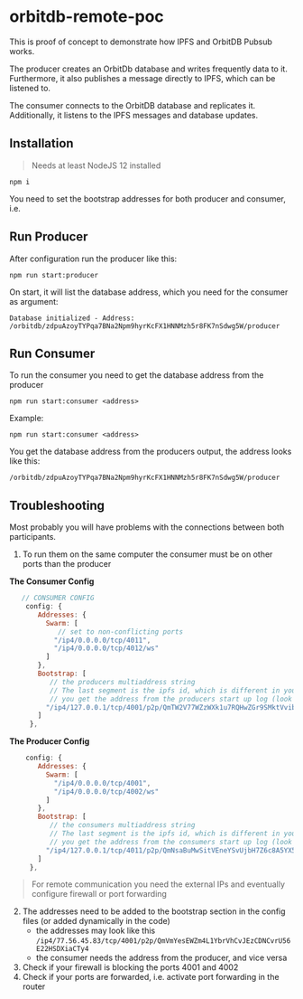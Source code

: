 # orbitdb-remote-poc

This is proof of concept to demonstrate how IPFS and OrbitDB Pubsub works.

The producer creates an OrbitDb database and writes frequently data to it.
Furthermore, it also publishes a message directly to IPFS, which can be listened to. 

The consumer connects to the OrbitDB database and replicates it. Additionally, it
listens to the IPFS messages and database updates.

## Installation

> Needs at least NodeJS 12 installed

`npm i`

You need to set the bootstrap addresses for both producer and consumer, i.e.

 

## Run Producer

After configuration run the producer like this:

`npm run start:producer`

On start, it will list the database address, which you need for the consumer as argument:

`Database initialized - Address: /orbitdb/zdpuAzoyTYPqa7BNa2Npm9hyrKcFX1HNNMzh5r8FK7nSdwg5W/producer`

## Run Consumer

To run the consumer you need to get the database address from the producer

`npm run start:consumer <address>`

Example:

`npm run start:consumer <address>`

You get the database address from the producers output, the address looks like this:

`/orbitdb/zdpuAzoyTYPqa7BNa2Npm9hyrKcFX1HNNMzh5r8FK7nSdwg5W/producer`


## Troubleshooting

Most probably you will have problems with the connections between both participants.

1. To run them on the same computer the consumer must be on other ports than the producer

__The Consumer Config__
```js
   // CONSUMER CONFIG
    config: {
       Addresses: {
         Swarm: [
            // set to non-conflicting ports
           "/ip4/0.0.0.0/tcp/4011",
           "/ip4/0.0.0.0/tcp/4012/ws"
         ]
       },
       Bootstrap: [
          // the producers multiaddress string
          // The last segment is the ipfs id, which is different in your case
          // you get the address from the producers start up log (look for 'IPFS booted')
         "/ip4/127.0.0.1/tcp/4001/p2p/QmTW2V77WZzWXk1u7RQHwZGr9SMktVvibWns8oYwQsCfHQ"
       ]
     },
```

__The Producer Config__
```js
    config: {
       Addresses: {
         Swarm: [
           "/ip4/0.0.0.0/tcp/4001",
           "/ip4/0.0.0.0/tcp/4002/ws"
         ]
       },
       Bootstrap: [
          // the consumers multiaddress string
          // The last segment is the ipfs id, which is different in your case
          // you get the address from the consumers start up log (look for 'IPFS booted')
         "/ip4/127.0.0.1/tcp/4011/p2p/QmNsaBuMwSitVEneYSvUjbH7Z6c8A5YX5NQdkDsvccioh8"
       ]
     },
```

> For remote communication you need the external IPs and eventually configure firewall or port forwarding

2. The addresses need to be added to the bootstrap section in the config files (or added dynamically in the code)
    - the addresses may look like this `/ip4/77.56.45.83/tcp/4001/p2p/QmVmYesEWZm4L1YbrVhCvJEzCDNCvrU56E22HSDXiaCTy4`
    - the consumer needs the address from the producer, and vice versa
3. Check if your firewall is blocking the ports 4001 and 4002
4. Check if your ports are forwarded, i.e. activate port forwarding in the router  
